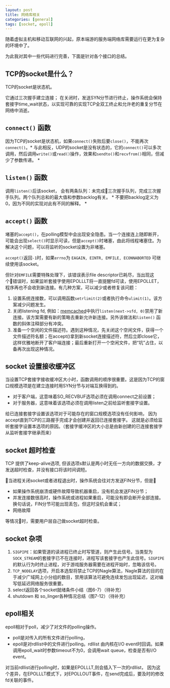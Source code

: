 ```yaml
---
layout: post
title: 网络库相关
categories: [general]
tags: [socket, epoll]
---
```


随着虚拟主机和移动互联网的兴起，原本端游的服务端网络库需要运行在更为复杂的环境中了。

为此我对其中一些代码进行完善，下面是针对各个接口的总结。

## TCP的socket是什么？

TCP的socket是状态机。

它通过三次握手建立连接；
在关闭时，发送SYN分节进行终止，操作系统会保持套接字time_wait状态，以实现可靠的实现TCP全双工终止和允许老的重复分节在网络中消逝。

## `connect()` 函数

因为TCP的socket是状态机，如果`connect()`失败后要`close()`，不能再次`connect()`。* 与此相反，UDP的socket是没有状态的，它的`connect()`可以多次调用，然后调用`write()`或`read()`操作，效果和`sendto()`和`recvfrom()`相同，但减少了参数传递。 * 

## `listen()` 函数

调用`listen()`后该socket， 会有两条队列：未完成三次握手队列，完成三次握手队列。两个队列总和的最大值和参数backlog有关。 * 不要把backlog定义为0，因为不同的实现对此有不同的解释。 *

## `accept()` 函数

堵塞的`accept()`，在polling模型中会出现安全隐患。当一个连接连上随即断开，可能会出现`select()`时显示可读，但是`accept()`时堵塞，由此将线程堵塞住。为解决这个问题，可以将监听的socket设置为非堵塞。

`accept()`返回`-1`时，如果`errno`为 `EAGAIN, EINTR, EMFILE, ECONNABORTED` 可继续使用该socket。

但针对`EMFILE`需要特殊处理下，该错误表示file descriptor已耗尽，当出现这个错误时，如果监听套接字使用EPOLLLT将一直提醒fd可读，使用EPOLLET，程序再也不会收到新连接。有几种方案，可以减少或者修复该问题：
1. 设置系统连接数，可以调用函数`setrlimit(2)`或者执行命令`ulimit(1)`。该方案减少问题发生。
1. 关闭listening fd, 例如：[memcached](https://github.com/memcached/memcached/blob/dbb7a8af90054bf4ef51f5814ef7ceb17d83d974/memcached.c)中执行`listen(next->sfd, 0)`禁用了新连接。该方案需要有新的策略去重新允许新连接。另外该做法和`listen()` 函数的斜体注释部分有冲突。
1. 准备一个空闲的文件描述符。遇到这种情况，先关闭这个空闲文件，获得一个文件描述符名额；在accept()拿到新socket连接描述符，然后立即close它，这样优雅地断开了客户端连接；最后重新打开一个空闲文件，把“坑”占住，以备再次出现这种情况。

## socket 设置接收缓冲区

当设置TCP套接字接收缓冲区大小时，函数调用的顺序很重要。这是因为TCP的窗口规模选项是在建立连接时用SYN分节与对端互换得到的。

* 对于客户端，这意味着SO_RECVBUF选项必须在调用connect之前设置；
* 对于服务器，这意味着该选项必须在调用listen之前给监听套接字设置。

给已连接套接字设置该选项对于可能存在的窗口规模选项没有任何影响，
因为accept直到TCP的三路握手完成才会创建并返回已连接套接字。
这就是必须给监听套接字设置本选项的原因。（套接字缓冲区的大小总是由新创建的已连接套接字从监听套接字继承而来）

## socket 超时检查

TCP 提供了keep-alive选项, 但该选项s默认是两小时无任一方向的数据交换，才发送超时检查，并没有接口将该时间调短。

当进程关闭socket或者进程退出时，操作系统会往对方发送FIN分节，但是

* 如果操作系统崩溃或硬件故障导致机器重启，没有机会发送FIN分节；
* 并发连接数很高时，操作系统或进程如果重启，可能没有即会断开全部连接。换句话说，FIN分节可能出现丢包，但这时没机会重试；
* 网络故障

等情况时，需要用户层自己做socket超时检查。

## socket 杂项

1. `SIGPIPE`：如果管道的读进程已终止时写管道，则产生此信号。当类型为`SOCK_STREAM`的套接字已不在连接时，进程写该套接字也产生此信号。`SIGPIPE`的默认行为时终止进程，对于游戏服务器需要在进程开始时，忽略该信号。
1. `TCP_NODELAY`选项，开启本选型将禁止TCP的Nagle算法，Nagle算法的目的在于减少广域网上小分组的数目，禁用该算法可避免连续发包出现延迟，这对编写低延迟网络服务很重要。
1. select返回各个socket就绪条件小结（图6-7）（待补充）
1. shutdown 和 so_linger各种情况总结（图7-12）（待补充）

## epoll相关

epoll相对于poll，减少了对文件的polling操作。

* poll是对传入的所有文件进行polling，
* epoll是对rdllist中的文件进行polling。rdllist 由内核在I/O event时回调。如果调用epoll_wait时参数timeout不为0，会调用wait queue，检查是否有I/O event。

对当前rdllist进行polling时，如果是EPOLLLT,则会插入下一次的rdllist，
因为这个差异，在EPOLLLT模式下，对EPOLLOUT事件，在send完成后，要及时的修改fd关联的事件。

